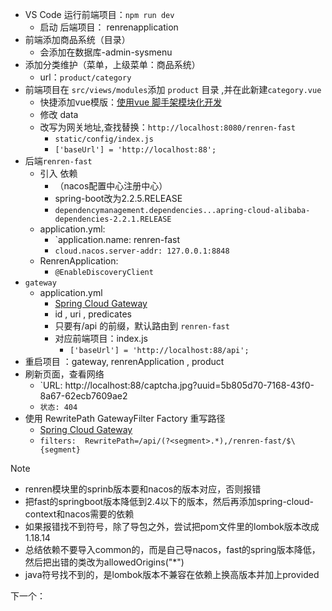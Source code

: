 - VS Code 运行前端项目：`npm run dev`
	- 启动 后端项目： renrenapplication
- 前端添加商品系统（目录）
	- 会添加在数据库-admin-sysmenu
- 添加分类维护（菜单，上级菜单：商品系统）
	- url：`product/category`
- 前端项目在 `src/views/modules`添加 `product` 目录 ,并在此新建`category.vue`
	- 快捷添加vue模版：[使用vue 脚手架模块化开发](使用vue%20脚手架模块化开发.md)
	- 修改 data
	- 改写为网关地址,查找替换：`http://localhost:8080/renren-fast`
		- `static/config/index.js` 
		- `['baseUrl'] = 'http://localhost:88';`
- 后端`renren-fast`
	- 引入 依赖
		- （nacos配置中心注册中心）
		- spring-boot改为2.2.5.RELEASE
		-  `dependencymanagement.dependencies...apring-cloud-alibaba-dependencies-2.2.1.RELEASE`
	- application.yml:
		- `application.name: renren-fast  
		- `cloud.nacos.server-addr: 127.0.0.1:8848`
	- RenrenApplication:
		- `@EnableDiscoveryClient`
- `gateway`
	- application.yml
		- [Spring Cloud Gateway](https://cloud.spring.io/spring-cloud-gateway/reference/html/#gateway-request-predicates-factories)
		- id , uri , predicates
		- 只要有/api 的前缀，默认路由到 `renren-fast`
		- 对应前端项目：index.js
			- `['baseUrl'] = 'http://localhost:88/api';`
- 重启项目 ：gateway, renrenApplication , product
- 刷新页面，查看网络
	- `URL: http://localhost:88/captcha.jpg?uuid=5b805d70-7168-43f0-8a67-62ecb7609ae2
	- `状态: 404`
- 使用 RewritePath GatewayFilter Factory 重写路径
	- [Spring Cloud Gateway](https://cloud.spring.io/spring-cloud-gateway/reference/html/#the-rewritepath-gatewayfilter-factory)
	- `filters:  RewritePath=/api/(?<segment>.*),/renren-fast/$\{segment}`

>[!note]
> - renren模块里的sprinb版本要和nacos的版本对应，否则报错
>- 把fast的springboot版本降低到2.4以下的版本，然后再添加spring-cloud-context和nacos需要的依赖
>- 如果报错找不到符号，除了导包之外，尝试把pom文件里的lombok版本改成1.18.14
>- 总结依赖不要导入common的，而是自己导nacos，fast的spring版本降低，然后把出错的类改为allowedOrigins("*")
>- java符号找不到的，是lombok版本不兼容在依赖上换高版本并加上<scope>provided</scope>


下一个：
